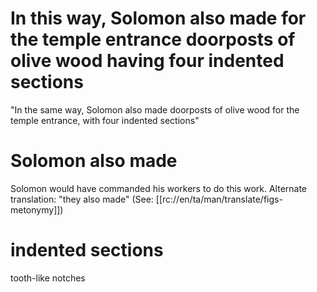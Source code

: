# In this way, Solomon also made for the temple entrance doorposts of olive wood having four indented sections

"In the same way, Solomon also made doorposts of olive wood for the temple entrance, with four indented sections"

# Solomon also made

Solomon would have commanded his workers to do this work. Alternate translation: "they also made" (See: [[rc://en/ta/man/translate/figs-metonymy]])

# indented sections

tooth-like notches

